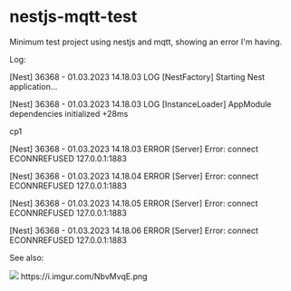 # nestjs-mqtt-test
Minimum test project using nestjs and mqtt, showing an error I'm having.

Log:

[Nest] 36368  - 01.03.2023 14.18.03     LOG [NestFactory] Starting Nest application...

[Nest] 36368  - 01.03.2023 14.18.03     LOG [InstanceLoader] AppModule dependencies initialized +28ms

cp1

[Nest] 36368  - 01.03.2023 14.18.03   ERROR [Server] Error: connect ECONNREFUSED 127.0.0.1:1883

[Nest] 36368  - 01.03.2023 14.18.04   ERROR [Server] Error: connect ECONNREFUSED 127.0.0.1:1883

[Nest] 36368  - 01.03.2023 14.18.05   ERROR [Server] Error: connect ECONNREFUSED 127.0.0.1:1883

[Nest] 36368  - 01.03.2023 14.18.06   ERROR [Server] Error: connect ECONNREFUSED 127.0.0.1:1883




See also:

<img src="https://i.imgur.com/NbvMvqE.png" />
https://i.imgur.com/NbvMvqE.png
